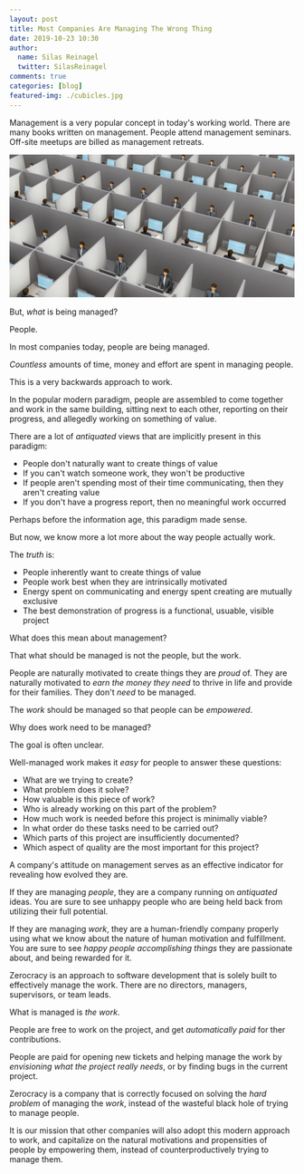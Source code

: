 ```yaml
---
layout: post
title: Most Companies Are Managing The Wrong Thing
date: 2019-10-23 10:30
author:
  name: Silas Reinagel
  twitter: SilasReinagel
comments: true
categories: [blog]
featured-img: ./cubicles.jpg
---
```


Management is a very popular concept in today's working world. There are many books written on management. People attend management seminars. Off-site meetups are billed as management retreats.


<img src="/images/2019/10/cubicles.jpg" alt="Slaves Being Managed" />

But, _what_ is being managed?

People.

In most companies today, people are being managed.

_Countless_ amounts of time, money and effort are spent in managing people.

This is a very backwards approach to work.

In the popular modern paradigm, people are assembled to come
together and work in the same building, sitting next to each other,
reporting on their progress, and allegedly working on something of value.

There are a lot of _antiquated_ views that are implicitly present in this paradigm:

- People don't naturally want to create things of value
- If you can't watch someone work, they won't be productive
- If people aren't spending most of their time communicating, then they aren't creating value
- If you don't have a progress report, then no meaningful work occurred

Perhaps before the information age, this paradigm made sense.

But now, we know more a lot more about the way people actually work.

The _truth_ is:

- People inherently want to create things of value
- People work best when they are intrinsically motivated
- Energy spent on communicating and energy spent creating are mutually exclusive
- The best demonstration of progress is a functional, usuable, visible project

What does this mean about management?

That what should be managed is not the people, but the work.

People are naturally motivated to create things they are _proud_ of. They are naturally motivated to _earn the money they need_ to thrive in life and provide for their families. They don't *need* to be managed.

The _work_ should be managed so that people can be _empowered_.

Why does work need to be managed?

The goal is often unclear.

Well-managed work makes it _easy_ for people to answer these questions:

- What are we trying to create?
- What problem does it solve?
- How valuable is this piece of work?
- Who is already working on this part of the problem?
- How much work is needed before this project is minimally viable?
- In what order do these tasks need to be carried out?
- Which parts of this project are insufficiently documented?
- Which aspect of quality are the most important for this project?

A company's attitude on management serves as an effective indicator for revealing how evolved they are.

If they are managing *people*, they are a company running on _antiquated_ ideas. You are sure to see unhappy people who are being held back from utilizing their full potential.

If they are managing *work*, they are a human-friendly company properly using what we know about the nature of human motivation and fulfillment. You are sure to see _happy people accomplishing things_ they are passionate about, and being rewarded for it.

Zerocracy is an approach to software development that is solely built to effectively manage the work. There are no directors, managers, supervisors, or team leads.

What is managed is _the work_.

People are free to work on the project, and get _automatically paid_ for ther contributions.

People are paid for opening new tickets and helping manage the work by _envisioning what the project really needs_, or by finding bugs in the current project.

Zerocracy is a company that is correctly focused on solving the *hard problem* of managing the _work_, instead of the wasteful black hole of trying to manage people.

It is our mission that other companies will also adopt this modern approach to work, and capitalize on the natural motivations and propensities of people by empowering them, instead of counterproductively trying to manage them.
